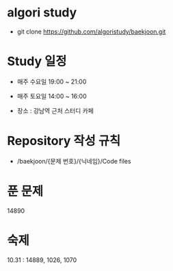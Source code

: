 # algori study

- git clone https://github.com/algoristudy/baekjoon.git

# Study 일정
- 매주 수요일 19:00 ~ 21:00
- 매주 토요일 14:00 ~ 16:00

- 장소 : 강남역 근처 스터디 카페

# Repository 작성 규칙
  - /baekjoon/{문제 번호}/{닉네임}/Code files
  
# 푼 문제
14890

# 숙제
10.31 : 14889, 1026, 1070